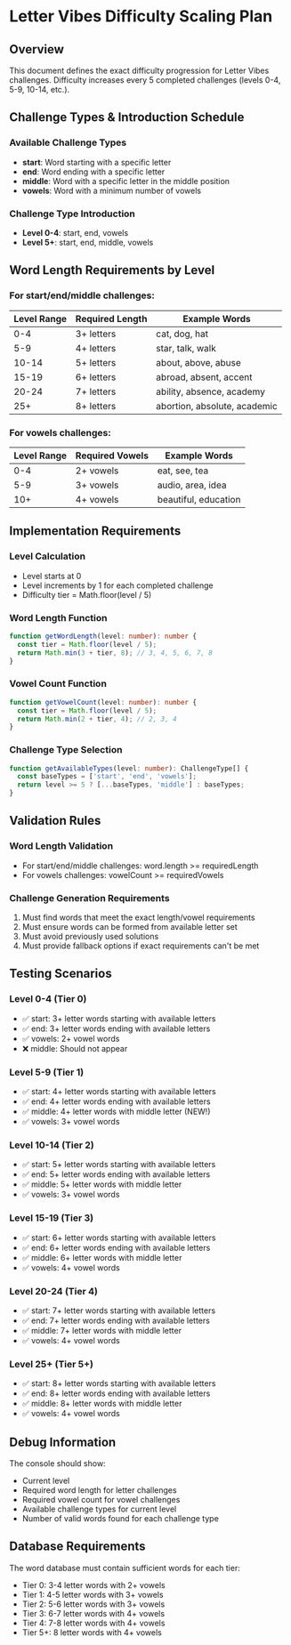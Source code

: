 # Letter Vibes Difficulty Scaling Plan

## Overview
This document defines the exact difficulty progression for Letter Vibes challenges. Difficulty increases every 5 completed challenges (levels 0-4, 5-9, 10-14, etc.).

## Challenge Types & Introduction Schedule

### Available Challenge Types
- **start**: Word starting with a specific letter
- **end**: Word ending with a specific letter  
- **middle**: Word with a specific letter in the middle position
- **vowels**: Word with a minimum number of vowels

### Challenge Type Introduction
- **Level 0-4**: start, end, vowels
- **Level 5+**: start, end, middle, vowels

## Word Length Requirements by Level

### For start/end/middle challenges:
| Level Range | Required Length | Example Words |
|-------------|----------------|---------------|
| 0-4         | 3+ letters     | cat, dog, hat |
| 5-9         | 4+ letters     | star, talk, walk |
| 10-14       | 5+ letters     | about, above, abuse |
| 15-19       | 6+ letters     | abroad, absent, accent |
| 20-24       | 7+ letters     | ability, absence, academy |
| 25+         | 8+ letters     | abortion, absolute, academic |

### For vowels challenges:
| Level Range | Required Vowels | Example Words |
|-------------|-----------------|---------------|
| 0-4         | 2+ vowels      | eat, see, tea |
| 5-9         | 3+ vowels      | audio, area, idea |
| 10+         | 4+ vowels      | beautiful, education |

## Implementation Requirements

### Level Calculation
- Level starts at 0
- Level increments by 1 for each completed challenge
- Difficulty tier = Math.floor(level / 5)

### Word Length Function
```typescript
function getWordLength(level: number): number {
  const tier = Math.floor(level / 5);
  return Math.min(3 + tier, 8); // 3, 4, 5, 6, 7, 8
}
```

### Vowel Count Function
```typescript
function getVowelCount(level: number): number {
  const tier = Math.floor(level / 5);
  return Math.min(2 + tier, 4); // 2, 3, 4
}
```

### Challenge Type Selection
```typescript
function getAvailableTypes(level: number): ChallengeType[] {
  const baseTypes = ['start', 'end', 'vowels'];
  return level >= 5 ? [...baseTypes, 'middle'] : baseTypes;
}
```

## Validation Rules

### Word Length Validation
- For start/end/middle challenges: word.length >= requiredLength
- For vowels challenges: vowelCount >= requiredVowels

### Challenge Generation Requirements
1. Must find words that meet the exact length/vowel requirements
2. Must ensure words can be formed from available letter set
3. Must avoid previously used solutions
4. Must provide fallback options if exact requirements can't be met

## Testing Scenarios

### Level 0-4 (Tier 0)
- ✅ start: 3+ letter words starting with available letters
- ✅ end: 3+ letter words ending with available letters  
- ✅ vowels: 2+ vowel words
- ❌ middle: Should not appear

### Level 5-9 (Tier 1)
- ✅ start: 4+ letter words starting with available letters
- ✅ end: 4+ letter words ending with available letters
- ✅ middle: 4+ letter words with middle letter (NEW!)
- ✅ vowels: 3+ vowel words

### Level 10-14 (Tier 2)
- ✅ start: 5+ letter words starting with available letters
- ✅ end: 5+ letter words ending with available letters
- ✅ middle: 5+ letter words with middle letter
- ✅ vowels: 3+ vowel words

### Level 15-19 (Tier 3)
- ✅ start: 6+ letter words starting with available letters
- ✅ end: 6+ letter words ending with available letters
- ✅ middle: 6+ letter words with middle letter
- ✅ vowels: 4+ vowel words

### Level 20-24 (Tier 4)
- ✅ start: 7+ letter words starting with available letters
- ✅ end: 7+ letter words ending with available letters
- ✅ middle: 7+ letter words with middle letter
- ✅ vowels: 4+ vowel words

### Level 25+ (Tier 5+)
- ✅ start: 8+ letter words starting with available letters
- ✅ end: 8+ letter words ending with available letters
- ✅ middle: 8+ letter words with middle letter
- ✅ vowels: 4+ vowel words

## Debug Information
The console should show:
- Current level
- Required word length for letter challenges
- Required vowel count for vowel challenges
- Available challenge types for current level
- Number of valid words found for each challenge type

## Database Requirements
The word database must contain sufficient words for each tier:
- Tier 0: 3-4 letter words with 2+ vowels
- Tier 1: 4-5 letter words with 3+ vowels  
- Tier 2: 5-6 letter words with 3+ vowels
- Tier 3: 6-7 letter words with 4+ vowels
- Tier 4: 7-8 letter words with 4+ vowels
- Tier 5+: 8 letter words with 4+ vowels 